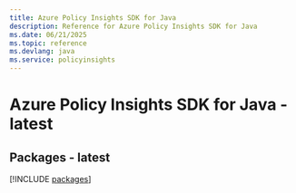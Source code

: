 ```yaml
---
title: Azure Policy Insights SDK for Java
description: Reference for Azure Policy Insights SDK for Java
ms.date: 06/21/2025
ms.topic: reference
ms.devlang: java
ms.service: policyinsights
---
```

# Azure Policy Insights SDK for Java - latest
## Packages - latest
[!INCLUDE [packages](policy-insights-index.md)]